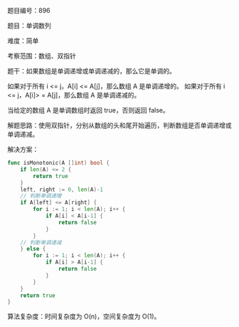 题目编号：896

题目：单调数列

难度：简单

考察范围：数组、双指针

题干：如果数组是单调递增或单调递减的，那么它是单调的。

如果对于所有 i <= j，A[i] <= A[j]，那么数组 A 是单调递增的。 如果对于所有 i <= j，A[i]> = A[j]，那么数组 A 是单调递减的。

当给定的数组 A 是单调数组时返回 true，否则返回 false。

解题思路：使用双指针，分别从数组的头和尾开始遍历，判断数组是否单调递增或单调递减。

解决方案：

```go
func isMonotonic(A []int) bool {
    if len(A) <= 2 {
        return true
    }
    left, right := 0, len(A)-1
    // 判断单调递增
    if A[left] <= A[right] {
        for i := 1; i < len(A); i++ {
            if A[i] < A[i-1] {
                return false
            }
        }
    // 判断单调递减
    } else {
        for i := 1; i < len(A); i++ {
            if A[i] > A[i-1] {
                return false
            }
        }
    }
    return true
}
```

算法复杂度：时间复杂度为 O(n)，空间复杂度为 O(1)。